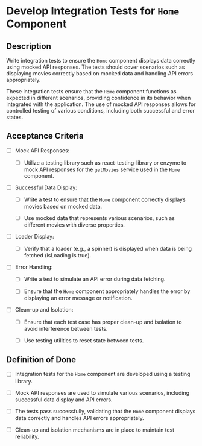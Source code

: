 # Develop Integration Tests for `Home` Component

## Description 

Write integration tests to ensure the `Home` component displays data correctly using mocked API responses. The tests should cover scenarios such as displaying movies correctly based on mocked data and handling API errors appropriately.

These integration tests ensure that the `Home` component functions as expected in different scenarios, providing confidence in its behavior when integrated with the application. The use of mocked API responses allows for controlled testing of various conditions, including both successful and error states.

## Acceptance Criteria

- [ ] Mock API Responses:

    - [ ] Utilize a testing library such as react-testing-library or enzyme to mock API responses for the `getMovies` service used in the `Home` component.

- [ ] Successful Data Display:

    - [ ] Write a test to ensure that the `Home` component correctly displays movies based on mocked data.

    - [ ] Use mocked data that represents various scenarios, such as different movies with diverse properties.

- [ ] Loader Display:

    - [ ] Verify that a loader (e.g., a spinner) is displayed when data is being fetched (isLoading is true).

- [ ] Error Handling:

    - [ ] Write a test to simulate an API error during data fetching.

    - [ ] Ensure that the `Home` component appropriately handles the error by displaying an error message or notification.

- [ ] Clean-up and Isolation:

    - [ ] Ensure that each test case has proper clean-up and isolation to avoid interference between tests.

    - [ ] Use testing utilities to reset state between tests.

## Definition of Done

- [ ] Integration tests for the `Home` component are developed using a testing library.

- [ ] Mock API responses are used to simulate various scenarios, including successful data display and API errors.

- [ ] The tests pass successfully, validating that the `Home` component displays data correctly and handles API errors appropriately.

- [ ] Clean-up and isolation mechanisms are in place to maintain test reliability.
